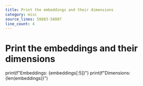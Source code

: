 ```yaml
---
title: Print the embeddings and their dimensions
category: misc
source_lines: 58883-58887
line_count: 4
---
```


# Print the embeddings and their dimensions
print(f"Embeddings: {embeddings[:5]}")
print(f"Dimensions: {len(embeddings)}")

